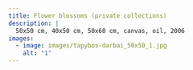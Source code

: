 ```yaml
---
title: Flower blossoms (private collections)
description: |
  5﻿0x50 cm, 40x50 cm, 50x60 cm, canvas, oil, 2006
images:
  - image: images/tapybos-darbai_50x50_1.jpg
    alt: "1"
---
```

